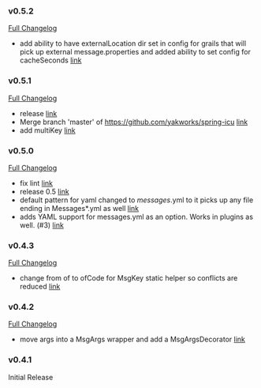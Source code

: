 ### v0.5.2

[Full Changelog](https://github.com/yakworks/spring-icu4j/compare/v0.5.1...v0.5.2)
- add ability to have externalLocation dir set in config for grails that will pick up external message.properties and added ability to set config for cacheSeconds [link](https://github.com/yakworks/spring-icu4j/commit/1adb386347d56218b1c78c3fa0d0e868d909ce4c)

### v0.5.1

[Full Changelog](https://github.com/yakworks/spring-icu4j/compare/v0.5.0...v0.5.1)
- release [link](https://github.com/yakworks/spring-icu4j/commit/6f73d9c7a723c1b10c42227e2f7a9d4667ee7e1f)
- Merge branch 'master' of https://github.com/yakworks/spring-icu [link](https://github.com/yakworks/spring-icu4j/commit/e4e8fa676a68f48e00d6619d7983cc49fb9f5b3c)
- add multiKey [link](https://github.com/yakworks/spring-icu4j/commit/1337e6e7a4e95f6f238aee10b90dd7170c365fb0)

### v0.5.0

[Full Changelog](https://github.com/yakworks/spring-icu4j/compare/v0.4.3...v0.5.0)
- fix lint [link](https://github.com/yakworks/spring-icu4j/commit/8267412d85974ad0ef631dee60fbee1ad86f1330)
- release 0.5 [link](https://github.com/yakworks/spring-icu4j/commit/2662fd5b36dc31a46d987d771e6a83b2e1168677)
- default pattern for yaml changed to *messages*.yml to it picks up any file ending in Messages*.yml as well [link](https://github.com/yakworks/spring-icu4j/commit/ba1817a80566b7ebbbda4010dc1cfe63dee1e8d2)
- adds YAML support for messages.yml as an option.  Works in plugins as well. (#3) [link](https://github.com/yakworks/spring-icu4j/commit/3ae1abaa906548e42f0670c4236fd40142c81b8a)

### v0.4.3

[Full Changelog](https://github.com/yakworks/spring-icu4j/compare/v0.4.2...v0.4.3)
- change from of to ofCode for MsgKey static helper so conflicts are reduced [link](https://github.com/yakworks/spring-icu4j/commit/c8d788f66081ffd075a41d1af9baa85097be5c05)

### v0.4.2

[Full Changelog](https://github.com/yakworks/spring-icu4j/compare/v0.4.1...v0.4.2)
- move args into a MsgArgs wrapper and add a MsgArgsDecorator [link](https://github.com/yakworks/spring-icu4j/commit/fbd4928424335eb4e2140af064a5c97f36ed81c7)

### v0.4.1

Initial Release

